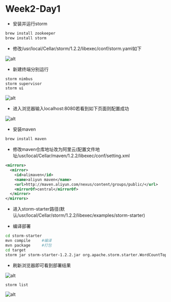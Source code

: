 # Week2-Day1

* 安装并运行storm

```bash
brew install zookeeper
brew install storm
```

* 修改/usr/local/Cellar/storm/1.2.2/libexec/conf/storm.yaml如下

![alt](https://github.com/jiahao-shen/SummerProject/blob/master/Week2/storm_yaml.png)

* 新建终端分别运行

```bash
storm nimbus
storm supervisor
storm ui
```

![alt](https://github.com/jiahao-shen/SummerProject/blob/master/Week2/iterm.png)

* 进入浏览器输入localhost:8080若看到如下页面则配置成功

![alt](https://github.com/jiahao-shen/SummerProject/blob/master/Week2/storm_ui.png)

* 安装maven

```bash
brew install maven
```

* 修改maven仓库地址改为阿里云(配置文件地址/usr/local/Cellar/maven/1.2.2/libexec/conf/setting.xml

```xml
<mirrors>
  <mirror>
    <id>alimaven</id>
    <name>aliyun maven</name>
    <url>http://maven.aliyun.com/nexus/content/groups/public/</url>
    <mirrorOf>central</mirrorOf>
  </mirror>
</mirrors>
```

* 进入storm-starter路径(默认/usr/local/Cellar/storm/1.2.2/libexec/examples/storm-starter)

* 编译部署

```bash
cd storm-starter
mvn compile     #编译
mvn package     #打包
cd target
storm jar storm-starter-1.2.2.jar org.apache.storm.starter.WordCountTopology WordCount      #自行替换类名
```

* 刷新浏览器即可看到部署结果

![alt](https://github.com/jiahao-shen/SummerProject/blob/master/Week2/storm_starter2.png)

```bash
storm list
```

![alt](https://github.com/jiahao-shen/SummerProject/blob/master/Week2/storm_starter1.png)
